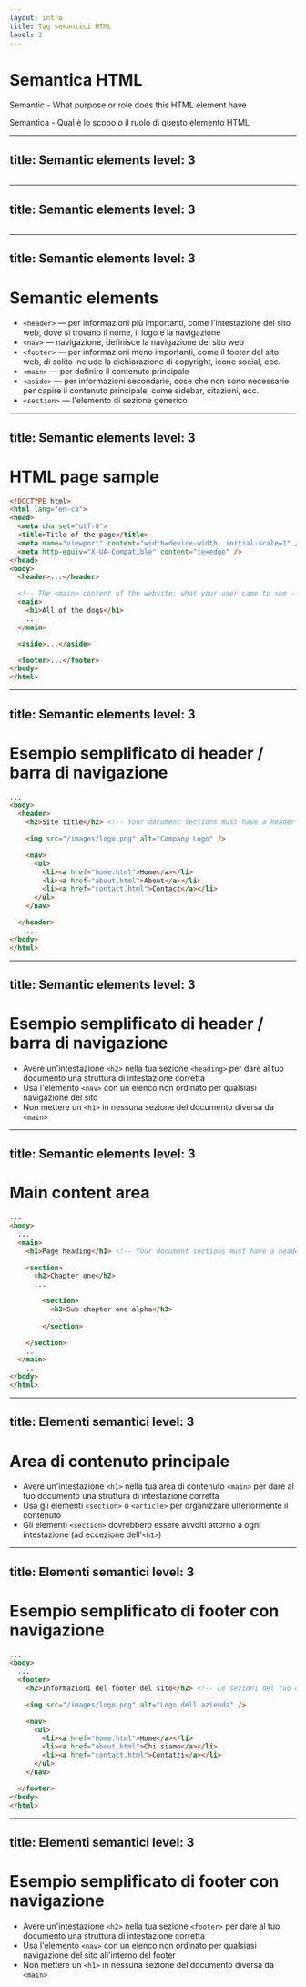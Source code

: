 ```yaml
---
layout: intro
title: Tag semantici HTML
level: 2
---
```


# Semantica HTML

Semantic - What purpose or role does this HTML element have 

Semantica - Qual è lo scopo o il ruolo di questo elemento HTML


---
title: Semantic elements
level: 3
---

<img class="h-full" src="/internet/images/slides/html/semantics/semantic-no-tags.png" alt="" />

<!-- 

Slide notes: 

-->


---
title: Semantic elements
level: 3
---

<img class="h-full" src="/internet/images/slides/html/semantics/semantic-tags.png" alt="" />

<!-- 

Slide notes: 

-->

---
title: Semantic elements
level: 3
---


# Semantic elements

* `<header>` — per informazioni più importanti, come l'intestazione del sito web, dove si trovano il nome, il logo e la navigazione
* `<nav>` — navigazione, definisce la navigazione del sito web
* `<footer>` — per informazioni meno importanti, come il footer del sito web, di solito include la dichiarazione di copyright, icone social, ecc.
* `<main>` — per definire il contenuto principale
* `<aside>` — per informazioni secondarie, cose che non sono necessarie per capire il contenuto principale, come sidebar, citazioni, ecc.
* `<section>` — l'elemento di sezione generico


---
title: Semantic elements
level: 3
---

# HTML page sample

```html
<!DOCTYPE html>
<html lang="en-ca">
<head>
  <meta charset="utf-8">
  <title>Title of the page</title>
  <meta name="viewport" content="width=device-width, initial-scale=1" />
  <meta http-equiv="X-UA-Compatible" content="ie=edge" />
</head>
<body>
  <header>...</header>

  <!-- The <main> content of the website: what your user came to see -->
  <main>
    <h1>All of the dogs</h1>
    ...
  </main>

  <aside>...</aside>

  <footer>...</footer>
</body>
</html>
```


---
title: Semantic elements
level: 3
---

# Esempio semplificato di header / barra di navigazione

```html
...
<body>
  <header>
    <h2>Site title</h2> <!-- Your document sections must have a header -->

    <img src="/images/logo.png" alt="Company Logo" />

    <nav>
      <ul>
        <li><a href="home.html">Home</a></li>
        <li><a href="about.html">About</a></li>
        <li><a href="contact.html">Contact</a></li>
      </ul>
    </nav>

  </header>
    ...
</body>
</html>
```


---
title: Semantic elements
level: 3
---

# Esempio semplificato di header / barra di navigazione


* Avere un'intestazione `<h2>` nella tua sezione `<heading>` per dare al tuo documento una struttura di intestazione corretta
* Usa l'elemento `<nav>` con un elenco non ordinato per qualsiasi navigazione del sito
* Non mettere un `<h1>` in nessuna sezione del documento diversa da `<main>`


---
title: Semantic elements
level: 3
---

# Main content area

```html
...
<body>
  ...
  <main>
    <h1>Page heading</h1> <!-- Your document sections must have a header -->

    <section>
      <h2>Chapter one</h2>
      ...

        <section>
          <h3>Sub chapter one alpha</h3>
          ...
        </section>

    </section>
    ...
  </main>
    ...
</body>
</html>
```


---
title: Elementi semantici
level: 3
---

# Area di contenuto principale

* Avere un'intestazione `<h1>` nella tua area di contenuto `<main>` per dare al tuo documento una struttura di intestazione corretta 
* Usa gli elementi `<section>` o `<article>` per organizzare ulteriormente il contenuto 
* Gli elementi `<section>` dovrebbero essere avvolti attorno a ogni intestazione (ad eccezione dell'`<h1>`)


---
title: Elementi semantici
level: 3
---

# Esempio semplificato di footer con navigazione

```html
...
<body>
  ...
  <footer>
    <h2>Informazioni del footer del sito</h2> <!-- Le sezioni del tuo documento devono avere un'intestazione -->

    <img src="/images/logo.png" alt="Logo dell'azienda" />

    <nav>
      <ul>
        <li><a href="home.html">Home</a></li>
        <li><a href="about.html">Chi siamo</a></li>
        <li><a href="contact.html">Contatti</a></li>
      </ul>
    </nav>

  </footer>
</body>
</html>
```


---
title: Elementi semantici
level: 3
---

# Esempio semplificato di footer con navigazione

* Avere un'intestazione `<h2>` nella tua sezione `<footer>` per dare al tuo documento una struttura di intestazione corretta 
* Usa l'elemento `<nav>` con un elenco non ordinato per qualsiasi navigazione del sito all'interno del footer
* Non mettere un `<h1>` in nessuna sezione del documento diversa da `<main>`

